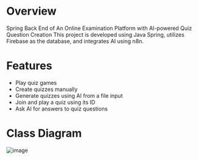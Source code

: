 # Overview
Spring Back End of An Online Examination Platform with AI-powered Quiz Question Creation
This project is developed using Java Spring, utilizes Firebase as the database, and integrates AI using n8n.
# Features
- Play quiz games
- Create quizzes manually
- Generate quizzes using AI from a file input
- Join and play a quiz using its ID
- Ask AI for answers to quiz questions
# Class Diagram
![image](https://github.com/user-attachments/assets/49ebf169-894e-4444-97af-90a521630265)

